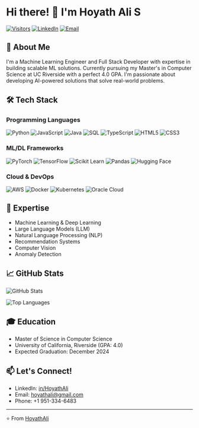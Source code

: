 # Hi there! 👋 I'm Hoyath Ali S

[![Visitors](https://visitor-badge.laobi.icu/badge?page_id=HoyathAli.HoyathAli)](https://github.com/HoyathAli)
[![LinkedIn](https://img.shields.io/badge/LinkedIn-Connect-blue?style=flat&logo=linkedin)](https://linkedin.com/in/HoyathAli)
[![Email](https://img.shields.io/badge/Email-Contact-red?style=flat&logo=gmail)](mailto:hoyathali@gmail.com)

## 🚀 About Me
I'm a Machine Learning Engineer and Full Stack Developer with expertise in building scalable ML solutions. Currently pursuing my Master's in Computer Science at UC Riverside with a perfect 4.0 GPA. I'm passionate about developing AI-powered solutions that solve real-world problems.

## 🛠️ Tech Stack

### Programming Languages
![Python](https://img.shields.io/badge/Python-3776AB?style=flat&logo=python&logoColor=white)
![JavaScript](https://img.shields.io/badge/JavaScript-F7DF1E?style=flat&logo=javascript&logoColor=black)
![Java](https://img.shields.io/badge/Java-ED8B00?style=flat&logo=openjdk&logoColor=white)
![SQL](https://img.shields.io/badge/SQL-4479A1?style=flat&logo=mysql&logoColor=white)
![TypeScript](https://img.shields.io/badge/TypeScript-007ACC?style=flat&logo=typescript&logoColor=white)
![HTML5](https://img.shields.io/badge/HTML5-E34F26?style=flat&logo=html5&logoColor=white)
![CSS3](https://img.shields.io/badge/CSS3-1572B6?style=flat&logo=css3&logoColor=white)

### ML/DL Frameworks
![PyTorch](https://img.shields.io/badge/PyTorch-EE4C2C?style=flat&logo=pytorch&logoColor=white)
![TensorFlow](https://img.shields.io/badge/TensorFlow-FF6F00?style=flat&logo=tensorflow&logoColor=white)
![Scikit Learn](https://img.shields.io/badge/Scikit_Learn-F7931E?style=flat&logo=scikit-learn&logoColor=white)
![Pandas](https://img.shields.io/badge/Pandas-150458?style=flat&logo=pandas&logoColor=white)
![Hugging Face](https://img.shields.io/badge/Hugging_Face-FFD21E?style=flat&logo=huggingface&logoColor=black)

### Cloud & DevOps
![AWS](https://img.shields.io/badge/AWS-232F3E?style=flat&logo=amazon-aws&logoColor=white)
![Docker](https://img.shields.io/badge/Docker-2496ED?style=flat&logo=docker&logoColor=white)
![Kubernetes](https://img.shields.io/badge/Kubernetes-326CE5?style=flat&logo=kubernetes&logoColor=white)
![Oracle Cloud](https://img.shields.io/badge/Oracle_Cloud-F80000?style=flat&logo=oracle&logoColor=white)

## 🎯 Expertise
- Machine Learning & Deep Learning
- Large Language Models (LLM)
- Natural Language Processing (NLP)
- Recommendation Systems
- Computer Vision
- Anomaly Detection



## 📈 GitHub Stats

![GitHub Stats](https://github-readme-stats.vercel.app/api?username=HoyathAli&show_icons=true&theme=radical)

![Top Languages](https://github-readme-stats.vercel.app/api/top-langs/?username=HoyathAli&layout=compact&theme=radical)

## 🎓 Education
- Master of Science in Computer Science
- University of California, Riverside (GPA: 4.0)
- Expected Graduation: December 2024

## 📫 Let's Connect!
- LinkedIn: [in/HoyathAli](https://linkedin.com/in/HoyathAli)
- Email: hoyathali@gmail.com
- Phone: +1 951-334-6483

---
⭐️ From [HoyathAli](https://github.com/HoyathAli)

